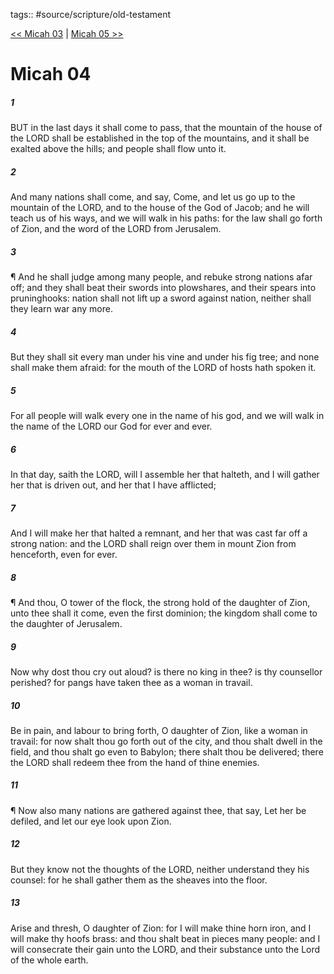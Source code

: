 tags:: #source/scripture/old-testament

[<< Micah 03](old-testament/33_Micah/Micah_03.md) | [Micah 05 >>](old-testament/33_Micah/Micah_05.md)

# Micah 04

##### 1

BUT in the last days it shall come to pass, that the mountain of the house of the LORD shall be established in the top of the mountains, and it shall be exalted above the hills; and people shall flow unto it.

##### 2

And many nations shall come, and say, Come, and let us go up to the mountain of the LORD, and to the house of the God of Jacob; and he will teach us of his ways, and we will walk in his paths: for the law shall go forth of Zion, and the word of the LORD from Jerusalem.

##### 3

¶ And he shall judge among many people, and rebuke strong nations afar off; and they shall beat their swords into plowshares, and their spears into pruninghooks: nation shall not lift up a sword against nation, neither shall they learn war any more.

##### 4

But they shall sit every man under his vine and under his fig tree; and none shall make them afraid: for the mouth of the LORD of hosts hath spoken it.

##### 5

For all people will walk every one in the name of his god, and we will walk in the name of the LORD our God for ever and ever.

##### 6

In that day, saith the LORD, will I assemble her that halteth, and I will gather her that is driven out, and her that I have afflicted;

##### 7

And I will make her that halted a remnant, and her that was cast far off a strong nation: and the LORD shall reign over them in mount Zion from henceforth, even for ever.

##### 8

¶ And thou, O tower of the flock, the strong hold of the daughter of Zion, unto thee shall it come, even the first dominion; the kingdom shall come to the daughter of Jerusalem.

##### 9

Now why dost thou cry out aloud? is there no king in thee? is thy counsellor perished? for pangs have taken thee as a woman in travail.

##### 10

Be in pain, and labour to bring forth, O daughter of Zion, like a woman in travail: for now shalt thou go forth out of the city, and thou shalt dwell in the field, and thou shalt go even to Babylon; there shalt thou be delivered; there the LORD shall redeem thee from the hand of thine enemies.

##### 11

¶ Now also many nations are gathered against thee, that say, Let her be defiled, and let our eye look upon Zion.

##### 12

But they know not the thoughts of the LORD, neither understand they his counsel: for he shall gather them as the sheaves into the floor.

##### 13

Arise and thresh, O daughter of Zion: for I will make thine horn iron, and I will make thy hoofs brass: and thou shalt beat in pieces many people: and I will consecrate their gain unto the LORD, and their substance unto the Lord of the whole earth.
